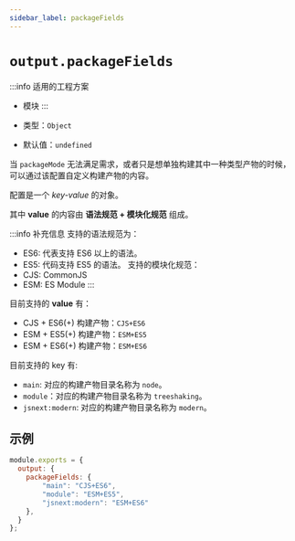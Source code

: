 ```yaml
---
sidebar_label: packageFields
---
```


# `output.packageFields`

:::info 适用的工程方案
* 模块
:::

* 类型：`Object`
* 默认值：`undefined`

当 `packageMode` 无法满足需求，或者只是想单独构建其中一种类型产物的时候，可以通过该配置自定义构建产物的内容。

配置是一个 *key-value* 的对象。

其中 **value** 的内容由 **语法规范 + 模块化规范** 组成。

:::info 补充信息
支持的语法规范为：
- ES6: 代表支持 ES6 以上的语法。
- ES5: 代码支持 ES5 的语法。
支持的模块化规范：
- CJS: CommonJS
- ESM: ES Module
:::

目前支持的 **value** 有：

- CJS + ES6(+) 构建产物：`CJS+ES6`
- ESM + ES5(+) 构建产物：`ESM+ES5`
- ESM + ES6(+) 构建产物：`ESM+ES6`


目前支持的 key 有:

- `main`: 对应的构建产物目录名称为 `node`。
- `module`：对应的构建产物目录名称为 `treeshaking`。
- `jsnext:modern`: 对应的构建产物目录名称为 `modern`。


## 示例

``` javascript
module.exports = {
  output: {
    packageFields: {
        "main": "CJS+ES6",
        "module": "ESM+ES5",
        "jsnext:modern": "ESM+ES6"
    },
  }
};
```
